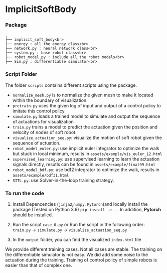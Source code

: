 # ImplicitSoftBody

### Package 
    .
    ├── implicit_soft_body<br>
    ├── energy : all the energy class<br> 
    ├── network.py : neural network class<br>  
    ├── system.py : base robot class<br> 
    ├── robot_model.py : include all the robot models<br>  
    ├── Sim.py : differentiable simulator<br>  




### Script Folder

The folder `scripts` contains different scripts using the package.

* `normalize_mesh.py` is to normalize the given mesh to make it located within the boundary of visualization.
* `pretrain.py` uses the given log of input and output of a control policy to imitate this control policy
* `simulate.py` loads a trained model to simulate and output the sequence of actuations for visualization
* `train.py` trains a model to predict the actuation given the position and velocity of nodes of soft robot.
* `visualize_actuation_seq.py`: visualize the motion of soft robot given the sequence of actuation.
* `robot_model_euler.py`: use implicit euler integrator to optimize the walk but stuck in local minimum, results in `assets/example/vis_euler_12.html`
* `supervised_learning.py`: use supervised learning to learn the actuation signals directly, resutls can be found in `assets/example/final99.html`
* `robot_model_bdf.py`: use bdf2 integrator to optimize the walk, results in `assets/example/bdf31.html`
* `SITL.py`: use Solver-in-the-loop training strategy.

### To run the code

1. Install Depencencies (`jinja2`,`numpy`, `Pytorch`)and locally install the package (Tested on Python 3.9)
    `pip install -e .` . In addition, **Pytorch** should be installed.

2.  Run the script `case_0.py` or
    Run the script in the following order: `train.py` -> `simulate.py` -> `visualize_actuation_seq.py`

3. In the `output` folder, you can find the visualized `index.html` file

We provide different training cases. Not all cases are stable. The training on the differentiable simulator is not easy. We did add some noise to the actuation during the training. Training of control policy of simple robots is easier than that of complex one.

